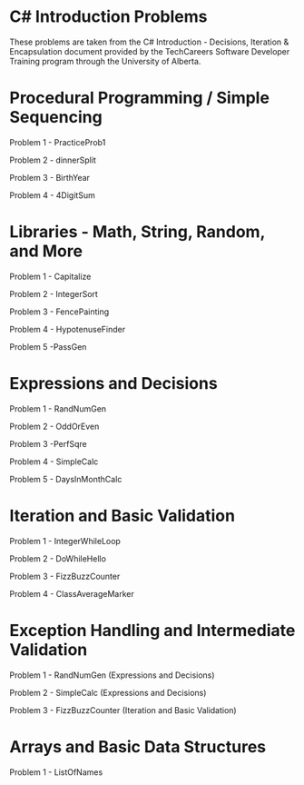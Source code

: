 # C# Introduction Problems

These problems are taken from the C# Introduction - Decisions, Iteration & Encapsulation document
provided by the TechCareers Software Developer Training program through the University of Alberta.

# Procedural Programming / Simple Sequencing

Problem 1 - PracticeProb1

Problem 2 - dinnerSplit

Problem 3 - BirthYear

Problem 4 - 4DigitSum

# Libraries - Math, String, Random, and More

Problem 1 - Capitalize

Problem 2 - IntegerSort

Problem 3 - FencePainting

Problem 4 - HypotenuseFinder

Problem 5 -PassGen

# Expressions and Decisions

Problem 1 - RandNumGen

Problem 2 - OddOrEven

Problem 3 -PerfSqre

Problem 4 - SimpleCalc

Problem 5 - DaysInMonthCalc

# Iteration and Basic Validation

Problem 1 - IntegerWhileLoop

Problem 2 - DoWhileHello

Problem 3 - FizzBuzzCounter

Problem 4 - ClassAverageMarker


# Exception Handling and Intermediate Validation

Problem 1 - RandNumGen (Expressions and Decisions)

Problem 2 - SimpleCalc (Expressions and Decisions)

Problem 3 - FizzBuzzCounter (Iteration and Basic Validation)

# Arrays and Basic Data Structures

Problem 1 - ListOfNames
